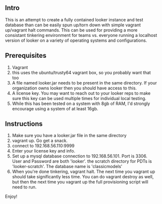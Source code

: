## Intro

This is an attempt to create a fully contained looker instance and test database than can be easily spun up/torn down with simple vagrant up/vagrant halt commands. This can be used for providing a more consistant tinkering environment for teams vs. everyone running a localhost version of looker on a variety of operating systems and configurations.

## Prerequisites

1. Vagrant
2. this uses the ubuntu/trusty64 vagrant box, so you probably want that too
3. A file named looker.jar needs to be present in the same directory. If your organization owns looker then you should have access to this.
4. A license key. You may want to reach out to your looker reps to make sure this key can be used multiple times for individual local testing.
5. While this has been tested on a system with 8gb of RAM, I'd strongly encourage using a system of at least 16gb.

## Instructions

1. Make sure you have a looker.jar file in the same directory
2. vagrant up. Go get a snack.
3. connect to 192.168.56.110:9999
4. Enter your license key and info.
5. Set up a mysql database connection to 192.168.56.101. Port is 3306. User and Password are both 'looker'. the scratch directory for PDTs is 'looker-scratch'. The database name is 'classicmodels'
6. When you're done tinkering, vagrant halt. The next time you vagrant up should take significantly less time. You can do vagrant destroy as well, but then the next time you vagrant up the full provisioning script will need to run.

Enjoy!
